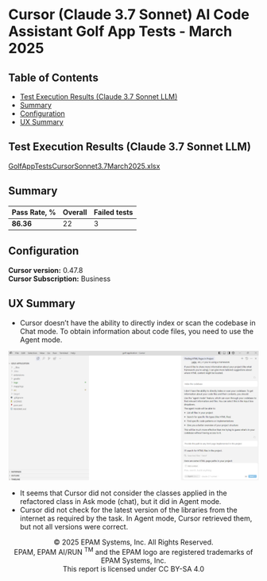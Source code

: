 # Cursor (Claude 3.7 Sonnet) AI Code Assistant Golf App Tests - March 2025

## Table of Contents
- [Test Execution Results (Claude 3.7 Sonnet LLM)](#test-execution-results-claude-37-sonnet-llm)
- [Summary](#summary)
- [Configuration](#configuration)
- [UX Summary](#ux-summary)

## Test Execution Results (Claude 3.7 Sonnet LLM)

[GolfAppTestsCursorSonnet3.7March2025.xlsx](../../../../../reports/2025/GolfAppTestsCursorSonnet3.7March2025.xlsx)

## Summary

| Pass Rate, % | Overall | Failed tests |
|--------------|---------|--------------|
| **86.36**    | 22      | 3            |

## Configuration

**Cursor version:** 0.47.8  
**Cursor Subscription:** Business

## UX Summary

- Cursor doesn’t have the ability to directly index or scan the codebase in Chat mode. To obtain information about code files, you need to use the Agent mode.

![Image](../../../../../images/sandbox-test/cursor/cursor1.png)

- It seems that Cursor did not consider the classes applied in the refactored class in Ask mode (chat), but it did in Agent mode.
- Cursor did not check for the latest version of the libraries from the internet as required by the task. In Agent mode, Cursor retrieved them, but not all versions were correct.

<p style="text-align: center;">    © 2025 EPAM Systems, Inc. All Rights Reserved.<br/>    EPAM, EPAM AI/RUN <sup>TM</sup> and the EPAM logo are registered trademarks of EPAM Systems, Inc.<br>    This report is licensed under CC BY-SA 4.0<br/></p>
